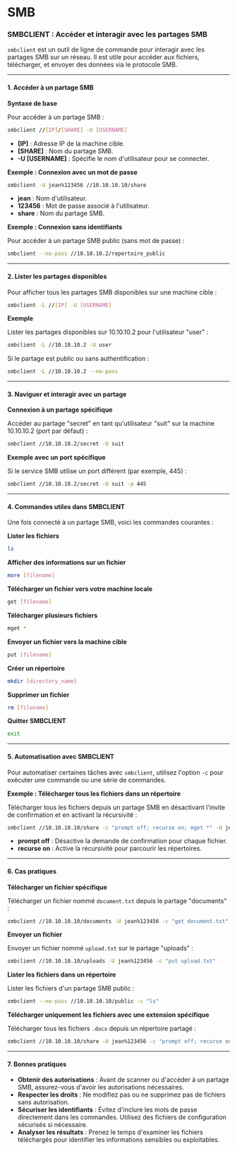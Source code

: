 # SMB

### **SMBCLIENT : Accéder et interagir avec les partages SMB**

`smbclient` est un outil de ligne de commande pour interagir avec les partages SMB sur un réseau. Il est utile pour accéder aux fichiers, télécharger, et envoyer des données via le protocole SMB.

***

#### **1. Accéder à un partage SMB**

**Syntaxe de base**

Pour accéder à un partage SMB :

```bash
smbclient //[IP]/[SHARE] -U [USERNAME]
```

* **\[IP]** : Adresse IP de la machine cible.
* **\[SHARE]** : Nom du partage SMB.
* **-U \[USERNAME]** : Spécifie le nom d'utilisateur pour se connecter.

**Exemple : Connexion avec un mot de passe**

```bash
smbclient -U jean%123456 //10.10.10.10/share
```

* **jean** : Nom d'utilisateur.
* **123456** : Mot de passe associé à l'utilisateur.
* **share** : Nom du partage SMB.

**Exemple : Connexion sans identifiants**

Pour accéder à un partage SMB public (sans mot de passe) :

```bash
smbclient --no-pass //10.10.10.2/repertoire_public
```

***

#### **2. Lister les partages disponibles**

Pour afficher tous les partages SMB disponibles sur une machine cible :

```bash
smbclient -L //[IP] -U [USERNAME]
```

**Exemple**

Lister les partages disponibles sur 10.10.10.2 pour l'utilisateur "user" :

```bash
smbclient -L //10.10.10.2 -U user
```

Si le partage est public ou sans authentification :

```bash
smbclient -L //10.10.10.2 --no-pass
```

***

#### **3. Naviguer et interagir avec un partage**

**Connexion à un partage spécifique**

Accéder au partage "secret" en tant qu'utilisateur "suit" sur la machine 10.10.10.2 (port par défaut) :

```bash
smbclient //10.10.10.2/secret -U suit
```

**Exemple avec un port spécifique**

Si le service SMB utilise un port différent (par exemple, 445) :

```bash
smbclient //10.10.10.2/secret -U suit -p 445
```

***

#### **4. Commandes utiles dans SMBCLIENT**

Une fois connecté à un partage SMB, voici les commandes courantes :

**Lister les fichiers**

```bash
ls
```

**Afficher des informations sur un fichier**

```bash
more [filename]
```

**Télécharger un fichier vers votre machine locale**

```bash
get [filename]
```

**Télécharger plusieurs fichiers**

```bash
mget *
```

**Envoyer un fichier vers la machine cible**

```bash
put [filename]
```

**Créer un répertoire**

```bash
mkdir [directory_name]
```

**Supprimer un fichier**

```bash
rm [filename]
```

**Quitter SMBCLIENT**

```bash
exit
```

***

#### **5. Automatisation avec SMBCLIENT**

Pour automatiser certaines tâches avec `smbclient`, utilisez l'option `-c` pour exécuter une commande ou une série de commandes.

**Exemple : Télécharger tous les fichiers dans un répertoire**

Télécharger tous les fichiers depuis un partage SMB en désactivant l'invite de confirmation et en activant la récursivité :

```bash
smbclient //10.10.10.10/share -c "prompt off; recurse on; mget *" -U jean%123456
```

* **prompt off** : Désactive la demande de confirmation pour chaque fichier.
* **recurse on** : Active la récursivité pour parcourir les répertoires.

***

#### **6. Cas pratiques**

**Télécharger un fichier spécifique**

Télécharger un fichier nommé `document.txt` depuis le partage "documents" :

```bash
smbclient //10.10.10.10/documents -U jean%123456 -c "get document.txt"
```

**Envoyer un fichier**

Envoyer un fichier nommé `upload.txt` sur le partage "uploads" :

```bash
smbclient //10.10.10.10/uploads -U jean%123456 -c "put upload.txt"
```

**Lister les fichiers dans un répertoire**

Lister les fichiers d'un partage SMB public :

```bash
smbclient --no-pass //10.10.10.10/public -c "ls"
```

**Télécharger uniquement les fichiers avec une extension spécifique**

Télécharger tous les fichiers `.docx` depuis un répertoire partagé :

```bash
smbclient //10.10.10.10/share -U jean%123456 -c "prompt off; recurse on; mget *.docx"
```

***

#### **7. Bonnes pratiques**

* **Obtenir des autorisations** : Avant de scanner ou d'accéder à un partage SMB, assurez-vous d'avoir les autorisations nécessaires.
* **Respecter les droits** : Ne modifiez pas ou ne supprimez pas de fichiers sans autorisation.
* **Sécuriser les identifiants** : Évitez d'inclure les mots de passe directement dans les commandes. Utilisez des fichiers de configuration sécurisés si nécessaire.
* **Analyser les résultats** : Prenez le temps d'examiner les fichiers téléchargés pour identifier les informations sensibles ou exploitables.
